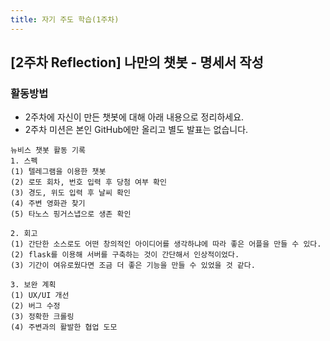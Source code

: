 ```yaml
---
title: 자기 주도 학습(1주차)
---
```


## [2주차 Reflection] 나만의 챗봇 - 명세서 작성

### 활동방법

- 2주차에 자신이 만든 챗봇에 대해 아래 내용으로 정리하세요.
- 2주차 미션은 본인 GitHub에만 올리고 별도 발표는 없습니다.

```
뉴비스 챗봇 활동 기록
1. 스펙
(1) 텔레그램을 이용한 챗봇
(2) 로또 회차, 번호 입력 후 당첨 여부 확인
(3) 경도, 위도 입력 후 날씨 확인
(4) 주변 영화관 찾기
(5) 타노스 핑거스냅으로 생존 확인

2. 회고
(1) 간단한 소스로도 어떤 창의적인 아이디어를 생각하냐에 따라 좋은 어플을 만들 수 있다.
(2) flask를 이용해 서버를 구축하는 것이 간단해서 인상적이었다.
(3) 기간이 여유로웠다면 조금 더 좋은 기능을 만들 수 있었을 것 같다.

3. 보완 계획
(1) UX/UI 개선
(2) 버그 수정
(3) 정확한 크롤링
(4) 주변과의 활발한 협업 도모
```

